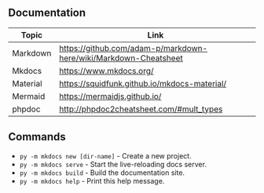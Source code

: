 ## Documentation

| Topic | Link |
| -- | -- |
| Markdown | https://github.com/adam-p/markdown-here/wiki/Markdown-Cheatsheet |
| Mkdocs | https://www.mkdocs.org/ |
| Material | https://squidfunk.github.io/mkdocs-material/ |
| Mermaid | https://mermaidjs.github.io/ |
| phpdoc | http://phpdoc2cheatsheet.com/#mult_types |


## Commands

* `py -m mkdocs new [dir-name]` - Create a new project.
* `py -m mkdocs serve` - Start the live-reloading docs server.
* `py -m mkdocs build` - Build the documentation site.
* `py -m mkdocs help` - Print this help message.
